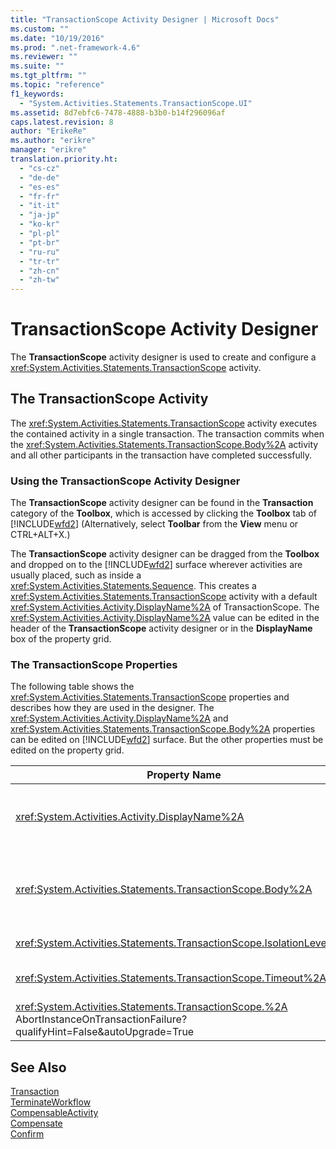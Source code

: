 ```yaml
---
title: "TransactionScope Activity Designer | Microsoft Docs"
ms.custom: ""
ms.date: "10/19/2016"
ms.prod: ".net-framework-4.6"
ms.reviewer: ""
ms.suite: ""
ms.tgt_pltfrm: ""
ms.topic: "reference"
f1_keywords: 
  - "System.Activities.Statements.TransactionScope.UI"
ms.assetid: 8d7ebfc6-7478-4888-b3b0-b14f296096af
caps.latest.revision: 8
author: "ErikeRe"
ms.author: "erikre"
manager: "erikre"
translation.priority.ht: 
  - "cs-cz"
  - "de-de"
  - "es-es"
  - "fr-fr"
  - "it-it"
  - "ja-jp"
  - "ko-kr"
  - "pl-pl"
  - "pt-br"
  - "ru-ru"
  - "tr-tr"
  - "zh-cn"
  - "zh-tw"
---
```

# TransactionScope Activity Designer
The **TransactionScope** activity designer is used to create and configure a <xref:System.Activities.Statements.TransactionScope> activity.  
  
## The TransactionScope Activity  
 The <xref:System.Activities.Statements.TransactionScope> activity executes the contained activity in a single transaction. The transaction commits when the <xref:System.Activities.Statements.TransactionScope.Body%2A> activity and all other participants in the transaction have completed successfully.  
  
### Using the TransactionScope Activity Designer  
 The **TransactionScope** activity designer can be found in the **Transaction** category of the **Toolbox**, which is accessed by clicking the **Toolbox** tab of [!INCLUDE[wfd2](../workflow-designer/includes/wfd2_md.md)] (Alternatively, select **Toolbar** from the **View** menu or CTRL+ALT+X.)  
  
 The **TransactionScope** activity designer can be dragged from the **Toolbox** and dropped on to the [!INCLUDE[wfd2](../workflow-designer/includes/wfd2_md.md)] surface wherever activities are usually placed, such as inside a <xref:System.Activities.Statements.Sequence>. This creates a <xref:System.Activities.Statements.TransactionScope> activity with a default <xref:System.Activities.Activity.DisplayName%2A> of TransactionScope. The <xref:System.Activities.Activity.DisplayName%2A> value can be edited in the header of the **TransactionScope** activity designer or in the **DisplayName** box of the property grid.  
  
### The TransactionScope Properties  
 The following table shows the <xref:System.Activities.Statements.TransactionScope> properties and describes how they are used in the designer. The <xref:System.Activities.Activity.DisplayName%2A> and <xref:System.Activities.Statements.TransactionScope.Body%2A> properties can be edited on [!INCLUDE[wfd2](../workflow-designer/includes/wfd2_md.md)] surface. But the other properties must be edited on the property grid.  
  
|Property Name|Required|Usage|  
|-------------------|--------------|-----------|  
|<xref:System.Activities.Activity.DisplayName%2A>|False|The optional friendly name of the <xref:System.Activities.Statements.TransactionScope> activity. The default is TransactionScope. Although the <xref:System.Activities.Activity.DisplayName%2A> value is not strictly required, it is a best practice to use one.|  
|<xref:System.Activities.Statements.TransactionScope.Body%2A>|True|Specifies the activity to execute in a single transaction. To add the <xref:System.Activities.Statements.TransactionScope.Body%2A> activity, drop an activity from the **Toolbox** into the **Body** box on the **TransactionScope** activity designer with hint text “Drop activity here”.|  
|<xref:System.Activities.Statements.TransactionScope.IsolationLevel%2A>|True|Specifies the <xref:System.Transactions.IsolationLevel> for this <xref:System.Activities.Statements.TransactionScope>.|  
|<xref:System.Activities.Statements.TransactionScope.Timeout%2A>|False|Specifies the interval of time (formatted as 00:00:00, which indicates hours:minutes:seconds) that the transaction has to complete. The default value is 1 minute (00:01:00).|  
|<xref:System.Activities.Statements.TransactionScope.%2A> AbortInstanceOnTransactionFailure?qualifyHint=False&autoUpgrade=True|True|Specifies the value that indicates whether the workflow should be aborted if the transaction aborts.|  
  
## See Also  
 [Transaction](../workflow-designer/transaction-activity-designers.md)   
 [TerminateWorkflow](../workflow-designer/terminateworkflow-activity-designer.md)   
 [CompensableActivity](../workflow-designer/compensableactivity-activity-designer.md)   
 [Compensate](../workflow-designer/compensate-activity-designer.md)   
 [Confirm](../workflow-designer/confirm-activity-designer.md)